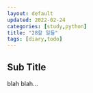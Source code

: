 ```yaml
---
layout: default
updated: 2022-02-24
categories: [study,python]
title: "28할 일들"
tags: [diary,todo]
---
```


## Sub Title

blah blah...